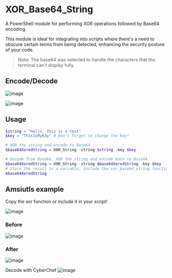 # XOR_Base64_String
A PowerShell module for performing XOR operations followed by Base64 encoding.

This module is ideal for integrating into scripts where there's a need to obscure certain terms from being detected, enhancing the security posture of your code.

> Note: The base64 was selected to handle the characters that the terminal can't display fully. 

## Encode/Decode
![image](https://github.com/AssassinUKG/XOR_BASE64_String/assets/5285547/95d3c1f1-4387-4ec9-aff2-66aa3c45dac5)

![image](https://github.com/AssassinUKG/XOR_BASE64_String/assets/5285547/7dcb548b-cd9b-4211-9fad-81bfe55655b9)

## Usage
```powershell
$string = "hello, This is a test"
$key = "Th1s1sMyK3y" # Don't Forget to change the key!

# XOR the string and encode to Base64
$base64XoredString = XOR_String -string $string -key $key

# Decode from Base64, XOR the string and encode back to Base64
$base64XoredString = XOR_String -string $base64XoredString -key $key
# Store the result in a variable, include the xor_base64_string function in your script
$base64XoredString
```

## Amsiutls example
Copy the xor function or include it in your script!

![image](https://github.com/AssassinUKG/XOR_BASE64_String/assets/5285547/86664730-4a3d-42ea-b10f-932110509bbd)

### Before

![image](https://github.com/AssassinUKG/XOR_BASE64_String/assets/5285547/7a517bf5-d56a-4b7d-ac28-67d70eedba2e)

### After

![image](https://github.com/AssassinUKG/XOR_BASE64_String/assets/5285547/3911dc5d-8662-410a-9c81-6506dbf2bfa8)


Decode with CyberChef
![image](https://github.com/AssassinUKG/XOR_BASE64_String/assets/5285547/c98d4d60-1f3f-4df8-aef5-f8f881a5c60f)


